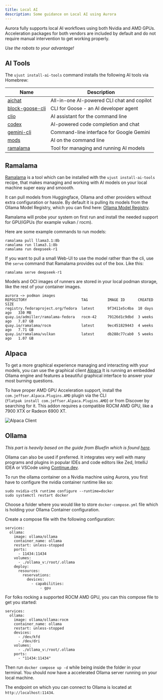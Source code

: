 ```yaml
---
title: Local AI
description: Some guidance on Local AI using Aurora
---
```


Aurora fully supports local AI workflows using both Nvidia and AMD GPUs. Acceleration packages for both vendors are included by default and do not require manual intervention to get working properly.

_Use the robots to your advantage!_

## AI Tools

The `ujust install-ai-tools` command installs the following AI tools via Homebrew:

| Name                                                                | Description                                |
| ------------------------------------------------------------------- | ------------------------------------------ |
| [aichat](https://formulae.brew.sh/formula/aichat)                   | All-in-one AI-powered CLI chat and copilot |
| [block-goose-cli](https://formulae.brew.sh/formula/block-goose-cli) | CLI for Goose - an AI developer agent      |
| [clio](https://formulae.brew.sh/formula/clio)                       | AI assistant for the command line          |
| [codex](https://formulae.brew.sh/cask/codex)                        | AI-powered code completion and chat        |
| [gemini-cli](https://formulae.brew.sh/formula/gemini-cli)           | Command-line interface for Google Gemini   |
| [mods](https://formulae.brew.sh/formula/mods)                       | AI on the command line                     |
| [ramalama](https://formulae.brew.sh/formula/ramalama)               | Tool for managing and running AI models    |

## Ramalama

[Ramalama](https://github.com/containers/ramalama) is a tool which can be installed with the `ujust install-ai-tools` recipe, that makes managing and working with AI models on your local machine super easy and smoooth.

It can pull models from Huggingface, Ollama and other providers without extra configuration or hassle. By default it is pulling its models from the Ollama Model Registry, which you can find here: [Ollama Model Registry](https://ollama.com/search).

Ramalama will probe your system on first run and install the needed support for GPU/iGPUs (for example vulkan / rocm).

Here are some example commands to run models:

```
ramalama pull llama3.1:8b
ramalama run llama3.1:8b
ramalama run deepseek-r1
```

If you want to pull a small Web-UI to use the model rather than the cli, use the `serve` command that Ramalama provides out of the box. Like this:

```
ramalama serve deepseek-r1
```

Models and OCI images of runners are stored in your local podman storage, like the rest of your container images.

```
aurora ~> podman images
REPOSITORY                         TAG         IMAGE ID      CREATED       SIZE
registry.fedoraproject.org/fedora  latest      9f3411e5c4ba  10 days ago   330 MB
quay.io/admiller/ramalama-fedora   rocm-42     79126d1c9dbd  3 weeks ago   7.87 GB
quay.io/ramalama/rocm              latest      9ec451829443  4 weeks ago   7.71 GB
quay.io/ramalama/vulkan            latest      db288c77cab0  5 weeks ago   1.07 GB
```

## Alpaca

To get a more graphical experience managing and interacting with your models, you can use the graphical client [Alpaca](https://flathub.org/apps/com.jeffser.Alpaca) It is running an embedded Ollama engine and features a beautiful graphical interface to answer your most burning questions.

To have proper AMD GPU Acceleration support, install the `com.jeffser.Alpaca.Plugins.AMD` plugin via the CLI <br/>
(`flatpak install com.jeffser.Alpaca.Plugins.AMD`) or from Discover by searching for it. This addon requires a compatible ROCM AMD GPU, like a 7900 XTX or Radeon 6900 XT.

![Alpaca Client](/img/local-ai/alpaca.png)

## Ollama

_This part is heavily based on the guide from Bluefin which is found [here](https://docs.projectbluefin.io/ai)._

Ollama can also be used if preferred. It integrates very well with many programs and plugins in popular IDEs and code editors like Zed, IntelliJ IDEA or VSCode using [Continue.dev](https://www.continue.dev/).

To run the ollama container on a Nvidia machine using Aurora, you first have to configure the nvidia container runtime like so:

```
sudo nvidia-ctk runtime configure --runtime=docker
sudo systemctl restart docker
```

Choose a folder where you would like to store `docker-compose.yml` file which is holding your Ollama Container configuration.

Create a compose file with the following configuration:

```
services:
  ollama:
    image: ollama/ollama
    container_name: ollama
    restart: unless-stopped
    ports:
      - 11434:11434
    volumes:
      - ./ollama_v:/root/.ollama
    deploy:
      resources:
        reservations:
          devices:
            - capabilities:
                - gpu
```

For folks rocking a supported ROCM AMD GPU, you can this compose file to get you started:

```
services:
  ollama:
    image: ollama/ollama:rocm
    container_name: ollama
    restart: unless-stopped
    devices:
      - /dev/kfd
      - /dev/dri
    volumes:
      - ./ollama_v:/root/.ollama
    ports:
      - "11434:11434"
```

Then run `docker compose up -d` while being inside the folder in your terminal. You should now have a accelerated Ollama server running on your local machine.

The endpoint on which you can connect to Ollama is located at `http://localhost:11434`.
